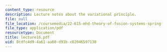 ```yaml
---
content_type: resource
description: Lecture notes about the variational principle.
file: null
file_location: /coursemedia/22-615-mhd-theory-of-fusion-systems-spring-2007/8cdfc4d94a61aa60d91bc02046597130_lecture16.pdf
file_type: application/pdf
resourcetype: Document
title: lecture16.pdf
uid: 8cdfc4d9-4a61-aa60-d91b-c02046597130
---
```

